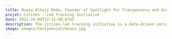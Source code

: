 ```yaml
---
title: Muazu Alhaji Modu, Founder of Spotlight for Transparency and Accountability initiative, Nigeria
projet: Citizen - Led Tracking Initiative
date: 2021-10-09T12:15:00.074Z
description: The Citizen-led tracking initiative is a data-driven social accountability initiative that uses data and leverages digital technology to empower citizens at the grassroots to demand accountability and tracks governments expenditure on social services; health, education, water sanitation, and hygiene (WASH) in grassroots communities to increase and ensure accountability and improve public service delivery at subnational government. Citizen-led tracking Initiative is currently tracking the implementation of the Basic Healthcare Provision Fund in 30 communities in Yobe state, Nigeria and is expected to impact 1200 rural lives and ensure the attainability of universal healthcare coverage. Citizen-led tracking built in a span of 21 months the capacity of over 500 young people and community stakeholders in 60 communities in Nigeria to independently hold the government to account.
image: images/testimonial/muazu.jpg
---
```

